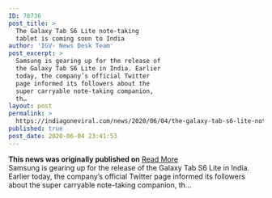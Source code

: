 ```yaml
---
ID: 78736
post_title: >
  The Galaxy Tab S6 Lite note-taking
  tablet is coming soon to India
author: 'IGV- News Desk Team'
post_excerpt: >
  Samsung is gearing up for the release of
  the Galaxy Tab S6 Lite in India. Earlier
  today, the company’s official Twitter
  page informed its followers about the
  super carryable note-taking companion,
  th…
layout: post
permalink: >
  https://indiagoneviral.com/news/2020/06/04/the-galaxy-tab-s6-lite-note-taking-tablet-is-coming-soon-to-india/78736/india-gone-viral/
published: true
post_date: 2020-06-04 23:41:53
---
```

<b>This news was originally published on</b> <a href="https://www.sammobile.com/news/galaxy-tab-s6-lite-tablet-coming-soon-india/" class="button purchase" rel="nofollow noopener noreferrer" target="_blank">Read More</a> <br/>Samsung is gearing up for the release of the Galaxy Tab S6 Lite in India. Earlier today, the company’s official Twitter page informed its followers about the super carryable note-taking companion, th…